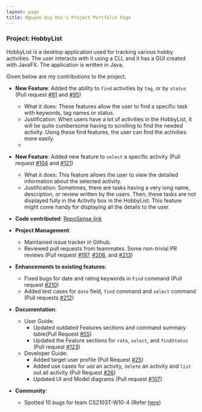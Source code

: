 ```yaml
---
layout: page
title: Nguyen Quy Duc's Project Portfolio Page
---
```


### Project: HobbyList

HobbyList is a desktop application used for tracking various hobby activities. The user interacts with it using a CLI, and it has a GUI created with JavaFX. The application is written in Java.

Given below are my contributions to the project.

* **New Feature**: Added the ability to `find` activities by `tag`, or by `status` (Pull request [#61](https://github.com/AY2223S1-CS2103T-T12-3/tp/pull/61) and [#95](https://github.com/AY2223S1-CS2103T-T12-3/tp/pull/95))
  * What it does: These features allow the user to find a specific task with keywords, tag names or status.
  * Justification: When users have a lot of activities in the HobbyList, it will be quite cumbersome having to scrolling to find the needed activity. Using these find features, the user can find the activities more easily.
  *
* **New Feature**: Added new feature to `select` a specific activity (Pull request [#104](https://github.com/AY2223S1-CS2103T-T12-3/tp/pull/104) and [#121](https://github.com/AY2223S1-CS2103T-T12-3/tp/pull/107))
  * What it does: This feature allows the user to view the detailed information about the selected activity.
  * Justification: Sometimes, there are tasks having a very long name, description, or review written by the users. Then, these tasks are not displayed fully in the Activity box in the HobbyList. This feature might come handy for displaying all the details to the user.

* **Code contributed**: [RepoSense link](https://nus-cs2103-ay2223s1.github.io/tp-dashboard/?search=ngquyduc&breakdown=true)

* **Project Management**:
  * Maintained issue tracker in Github.
  * Reviewed pull requests from teammates. Some non-trivial PR reviews (Pull request [#197](https://github.com/AY2223S1-CS2103T-T12-3/tp/pull/197), [#206](https://github.com/AY2223S1-CS2103T-T12-3/tp/pull/206), and [#213](https://github.com/AY2223S1-CS2103T-T12-3/tp/pull/213))

* **Enhancements to existing features**:
  * Fixed bugs for date and rating keywords in `Find` command (Pull request [#210](https://github.com/AY2223S1-CS2103T-T12-3/tp/pull/210))
  * Added test cases for `date` field, `find` command and `select` command (Pull requests [#212](https://github.com/AY2223S1-CS2103T-T12-3/tp/pull/212))

* **Documentation**:
  * User Guide:
    * Updated outdated Features sections and command summary table(Pull Request [#55](https://github.com/AY2223S1-CS2103T-T12-3/tp/pull/55))
    * Updated the Feature sections for `rate`, `select`, and `findStatus` (Pull request [#123](https://github.com/AY2223S1-CS2103T-T12-3/tp/pull/123))
  * Developer Guide:
    * Added target user profile (Pull Request [#25](https://github.com/AY2223S1-CS2103T-T12-3/tp/pull/25))
    * Added use cases for `add` an activity, `delete` an activity and `list` out all activity (Pull Request [#26](https://github.com/AY2223S1-CS2103T-T12-3/tp/pull/26))
    * Updated UI and Model diagrams (Pull request [#107](https://github.com/AY2223S1-CS2103T-T12-3/tp/pull/107))

* **Community**:
  * Spotted 10 bugs for team CS2103T-W10-4 (Refer [here](https://github.com/ngquyduc/ped/issues))

